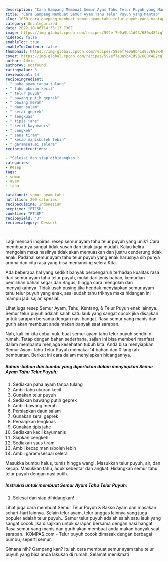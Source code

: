 ```yaml
---
description: "Cara Gampang Membuat Semur Ayam Tahu Telur Puyuh yang Mantap"
title: "Cara Gampang Membuat Semur Ayam Tahu Telur Puyuh yang Mantap"
slug: 1030-cara-gampang-membuat-semur-ayam-tahu-telur-puyuh-yang-mantap
category: Uncategorized
date: 2022-10-06T14:35:13.736Z
image: https://img-global.cpcdn.com/recipes/592ef7e0a9b41d93/680x482cq70/semur-ayam-tahu-telur-puyuh-foto-resep-utama.jpg
hideToc: false
enableToc: true
enableTocContent: false
thumbnail: https://img-global.cpcdn.com/recipes/592ef7e0a9b41d93/680x482cq70/semur-ayam-tahu-telur-puyuh-foto-resep-utama.jpg
cover: https://img-global.cpcdn.com/recipes/592ef7e0a9b41d93/680x482cq70/semur-ayam-tahu-telur-puyuh-foto-resep-utama.jpg
author: Admin
authorAv: notfound
ratingvalue: 3
reviewcount: 14
recipeingredient:
- " paha ayam tanpa tulang"
- " tahu ukuran kecil"
- " telur puyuh"
- " bawang putih geprek"
- " bawang merah"
- " daun salam"
- " serai geprek"
- " lengkuas"
- " tipis jahe"
- " kecil kayumanis"
- " cengkeh"
- " saus tiram"
- " kecap manisboleh lebih"
- " garamsesuai selera"
recipeinstructions:

- "Selesai dan siap dihidangkan!"
categories:
- Resep
tags:
- semur
- ayam
- tahu

katakunci: semur ayam tahu 
nutrition: 200 calories
recipecuisine: Indonesian
preptime: "PT15M"
cooktime: "PT40M"
recipeyield: "3"
recipecategory: Dessert

---
```





Lagi mencari inspirasi resep semur ayam tahu telur puyuh yang unik? Cara membuatnya sangat tidak susah dan tidak juga mudah. Kalau keliru mengolah maka hasilnya tidak akan memuaskan dan justru cenderung tidak enak. Padahal semur ayam tahu telur puyuh yang enak harusnya sih punya aroma dan cita rasa yang bisa memancing selera Kita.





Ada beberapa hal yang sedikit banyak berpengaruh terhadap kualitas rasa dari semur ayam tahu telur puyuh, mulai dari jenis bahan, kemudian pemilihan bahan segar dan Bagus, hingga cara mengolah dan menyajikannya. Tidak usah pusing jika hendak menyiapkan semur ayam tahu telur puyuh yang enak,      asal sudah tahu triknya maka hidangan ini mampu jadi sajian spesial.














Lihat juga resep Semur Ayam, Tahu, Kentang, &amp; Telur Puyuh enak lainnya. Semur telur puyuh adalah salah satu lauk yang sangat cocok jika disajikan untuk sarapan bersama dengan nasi hangat. Rasa semur yang manis dan gurih akan membuat anda makan banyak saat sarapan.






Nah, kali ini kita coba, yuk, buat semur ayam tahu telur puyuh sendiri di rumah. Tetap dengan bahan sederhana, sajian ini bisa memberi manfaat dalam membantu menjaga kesehatan tubuh kita. Anda bisa menyiapkan Semur Ayam Tahu Telur Puyuh memakai 14 bahan dan 0 langkah pembuatan. Berikut ini cara dalam menyiapkan hidangannya.

<!--inarticleads1-->

##### Bahan-bahan dan bumbu yang diperlukan dalam menyiapkan Semur Ayam Tahu Telur Puyuh:

1. Sediakan  paha ayam tanpa tulang
1. Ambil  tahu ukuran kecil
1. Gunakan  telur puyuh
1. Sediakan  bawang putih geprek
1. Ambil  bawang merah
1. Persiapkan  daun salam
1. Gunakan  serai geprek
1. Persiapkan  lengkuas
1. Gunakan  tipis jahe
1. Sediakan  kecil kayumanis
1. Siapkan  cengkeh
1. Sediakan  saus tiram
1. Ambil  kecap manis/boleh lebih
1. Ambil  garam/sesuai selera


Masukka bumbu halus, tumis hingga wangi. Masukkan telur puyuh, air, dan kecap. Masukkan tahu, aduk sebentar dan angkat. Hidangkan semur tahu telur puyuh dengan nasi putih. 

<!--inarticleads2-->

##### Instruksi untuk membuat Semur Ayam Tahu Telur Puyuh:


1. Selesai dan siap dihidangkan!

Lihat juga cara membuat Semur Telur Puyuh &amp; Bakso Ayam dan masakan sehari-hari lainnya. Selain telur ayam, telur unggas lainnya yang juga populer adalah telur puyuh.. Semur telur puyuh adalah salah satu lauk yang sangat cocok jika disajikan untuk sarapan bersama dengan nasi hangat. Rasa semur yang manis dan gurih akan membuat anda makan banyak saat sarapan.. KOMPAS.com - Telur puyuh cocok dimasak dengan berbagai bumbu, seperti semur. 

Gimana nih? Gampang kan? Itulah cara membuat semur ayam tahu telur puyuh yang bisa anda lakukan di rumah. Selamat menikmati
